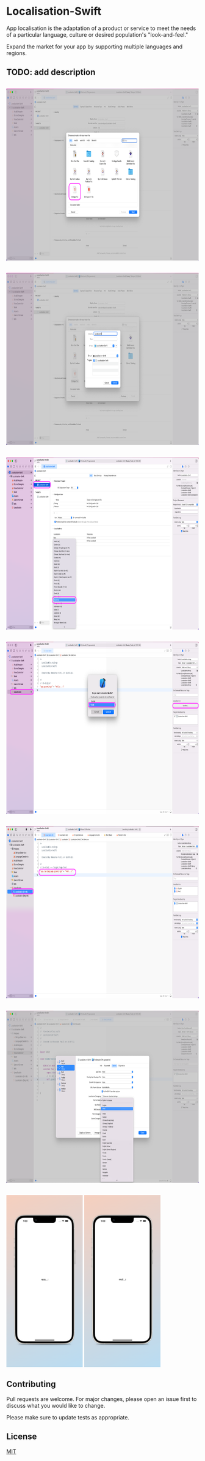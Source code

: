 # Localisation-Swift
App localisation is the adaptation of a product or service to meet the needs of a particular language, culture or desired population's "look-and-feel."

Expand the market for your app by supporting multiple languages and regions.

## TODO: add description

<p>
  <h2></h2>
  <img src="https://github.com/BudhabhooshanPatil/Localisation-Swift/blob/main/Public-Resource/Screenshot_1.png" height = 450 width = 800>
</p>

<p>
  <h2></h2>
  <img src="https://github.com/BudhabhooshanPatil/Localisation-Swift/blob/main/Public-Resource/Screenshot_2.png" height = 450 width = 800>
</p>

<p>
  <h2></h2>
  <img src="https://github.com/BudhabhooshanPatil/Localisation-Swift/blob/main/Public-Resource/Screenshot_3.png" height = 450 width = 800>
</p>

<p>
  <h2></h2>
  <img src="https://github.com/BudhabhooshanPatil/Localisation-Swift/blob/main/Public-Resource/Screenshot_4.png" height = 450 width = 800>
</p>
<p>
  <h2></h2>
  <img src="https://github.com/BudhabhooshanPatil/Localisation-Swift/blob/main/Public-Resource/Screenshot_5.png" height = 450 width = 800>
</p>
<p>
  <h2></h2>
  <img src="https://github.com/BudhabhooshanPatil/Localisation-Swift/blob/main/Public-Resource/Screenshot_6.png" height = 450 width = 800>
</p>
  <h2></h2>
<p>
  <img src="https://github.com/BudhabhooshanPatil/Localisation-Swift/blob/main/Public-Resource/en.jpg" height = 450 width = 200>
  <img src="https://github.com/BudhabhooshanPatil/Localisation-Swift/blob/main/Public-Resource/hi.jpg" height = 450 width = 200>
</p>
  <h2></h2>

## Contributing
Pull requests are welcome. For major changes, please open an issue first to discuss what you would like to change.

Please make sure to update tests as appropriate.

## License
[MIT](https://choosealicense.com/licenses/mit/)
